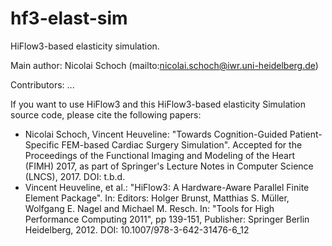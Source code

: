 # hf3-elast-sim

HiFlow3-based elasticity simulation.

Main author: Nicolai Schoch (mailto:nicolai.schoch@iwr.uni-heidelberg.de)

Contributors: ...

If you want to use HiFlow3 and this HiFlow3-based elasticity Simulation source code, please cite the following papers:

- Nicolai Schoch, Vincent Heuveline: "Towards Cognition-Guided Patient-Specific FEM-based Cardiac Surgery Simulation". Accepted for the Proceedings of the Functional Imaging and Modeling of the Heart (FIMH) 2017, as part of Springer's Lecture Notes in Computer Science (LNCS), 2017. DOI: t.b.d.
- Vincent Heuveline, et al.: "HiFlow3: A Hardware-Aware Parallel Finite Element Package". In: Editors: Holger Brunst, Matthias S. Müller, Wolfgang E. Nagel and Michael M. Resch. In: "Tools for High Performance Computing 2011", pp 139-151, Publisher: Springer Berlin Heidelberg, 2012. DOI: 10.1007/978-3-642-31476-6_12

